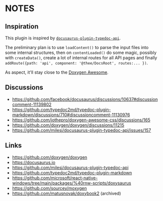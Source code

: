 # NOTES

## Inspiration

This plugin is inspired by [`docusaurus-plugin-typedoc-api`](https://github.com/milesj/docusaurus-plugin-typedoc-api/).

The preliminary plan is to use `loadContent()` to parse the input files into some internal structures, 
then on `contentLoaded()` do some magic, possibly with `createData()`, create a lot of internal routes 
for all API pages and finally `addRoute({path: 'api', component: '@thee/DocsRoot', routes:... })`.

As aspect, it'll stay close to the [Doxygen Awesome](https://jothepro.github.io/doxygen-awesome-css/).

## Discussions

- https://github.com/facebook/docusaurus/discussions/10637#discussioncomment-11139802
- https://github.com/typedoc2md/typedoc-plugin-markdown/discussions/710#discussioncomment-11130976
- https://github.com/jothepro/doxygen-awesome-css/discussions/165
- https://github.com/doxygen/doxygen/discussions/11215
- https://github.com/milesj/docusaurus-plugin-typedoc-api/issues/157

## Links

- https://github.com/doxygen/doxygen
- https://docusaurus.io
- https://github.com/milesj/docusaurus-plugin-typedoc-api
- https://github.com/typedoc2md/typedoc-plugin-markdown
- https://github.com/microsoft/react-native-windows/tree/main/packages/%40rnw-scripts/doxysaurus
- https://github.com/sourcey/moxygen
- https://github.com/matusnovak/doxybook2 (archived)


